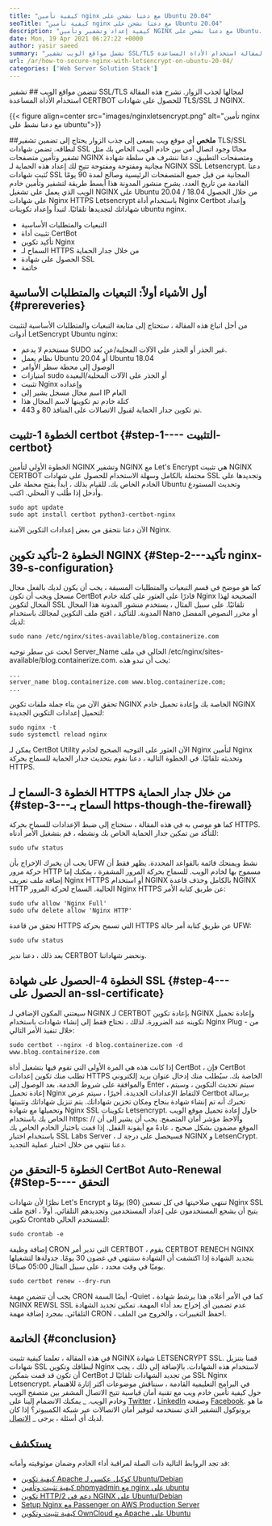```yaml
---
title: "كيفية تأمين nginx مع دعنا نشحن على Ubuntu 20.04" 
seoTitle: "كيفية تأمين nginx مع دعنا نشحن على Ubuntu 20.04" 
description: "كيفية إعداد وتشفير وتأمين NGINX مع دعنا نشحن على Ubuntu. دعنا نتشفير العميل لإنشاء شهادات لتكوين NGINX تلقائيًا." 
date: Mon, 19 Apr 2021 06:27:22 +0000
author: yasir saeed
summary: "تشمل مواقع الويب تشفير SSL/TLS لنطاقها لجذب الزوار. تشرح هذه المقالة استخدام الأداة المساعدة CERTBOT للحصول على شهادات TLS/SSL لـ NGINX." 
url: /ar/how-to-secure-nginx-with-letsencrypt-on-ubuntu-20-04/
categories: ['Web Server Solution Stack']
---
```


تتضمن مواقع الويب ## تشفير SSL/TLS لمجالها لجذب الزوار. تشرح هذه المقالة استخدام الأداة المساعدة CERTBOT للحصول على شهادات TLS/SSL لـ NGINX.

{{< figure align=center src="images/nginxletsencrypt.png" alt="تأمين nginx مع دعنا نشط على ubuntu">}}


##**ملخص**
أي موقع ويب يسعى إلى جذب الزوار يحتاج إلى تضمين تشفير TLS/SSL لنطاقه. تضمن شهادات SSL مجانًا وجود اتصال آمن بين خادم الويب الخاص بك مثل تشفير وتأمين متصفحات NGINX ومتصفحات التطبيق. دعنا ننشرف هي سلطة شهادة مجانية ومفتوحة ومفتوحة تتيح لك إعداد هذه الحماية لـ NGINX SSL Letsencrypt. دعنا نُثبت شهادات SSL المجانية من قبل جميع المتصفحات الرئيسية وصالح لمدة 90 يومًا القادمة من تاريخ العدد.
يشرح منشور المدونة هذا أبسط طريقة لتشفير وتأمين خادم الويب الذي يعمل على تشغيل NGINX على Ubuntu 20.04 / 18.04 من خلال الحصول على شهادات Nginx HTTPS Letsencrypt باستخدام أداة Nginx Certbot وإعداد شهاداتك لتجديدها تلقائيًا. لنبدأ وإعداد تكوينات ubuntu nginx.
  * التبعيات والمتطلبات الأساسية
  * تثبيت أداة CertBot
  * تأكيد تكوين Nginx
  * السماح لـ HTTPS من خلال جدار الحماية
  * الحصول على شهادة SSL
  * خاتمة

## أول الأشياء أولاً: التبعيات والمتطلبات الأساسية   {#prereveries}
من أجل اتباع هذه المقالة ، ستحتاج إلى متابعة التبعيات والمتطلبات الأساسية لتثبيت أدوات LetSencrypt Ubuntu nginx:
  * مستخدم لا يدعم SUDO غير الجذر أو الجذر على الآلات المحلية/عن بُعد.
  * نظام يعمل Ubuntu 20.04 أو Ubuntu 18.04
  * الوصول إلى محطة سطر الأوامر
  * امتيازات sudo أو الجذر على الآلات المحلية/البعيدة
  * تثبيت Nginx وإعداده
  * اسم مجال مسجل يشير إلى IP العام
  * كتلة خادم تم تكوينها لاسم المجال هذا
  * تم تكوين جدار الحماية لقبول الاتصالات على المنافذ 80 و 443.

## الخطوة 1-تثبيت certbot   {#step-1---- التثبيت-certbot}
الخطوة الأولى لتأمين NGINX وتشفير NGINX مع Let's Encrypt هي تثبيت NGINX CERTBOT محتملة بالكامل وسهلة الاستخدام للحصول على شهادات SSL وتجديدها على الخادم الخاص بك. للقيام بذلك ، ابدأ بفتح محطة على Ubuntu وتحديث المستودع المحلي. اكتب y وأدخل إذا طُلب.
```
sudo apt update
sudo apt install certbot python3-certbot-nginx

```
الآن دعنا نتحقق من بعض إعدادات التكوين الآمنة Nginx.

## الخطوة 2-تأكيد تكوين NGINX   {#Step-2---تأكيد nginx-39-s-configuration}
كما هو موضح في قسم التبعيات والمتطلبات المسبقة ، يجب أن يكون لديك بالفعل مجال مسجل ويجب أن تكون CertBot قادرًا على العثور على كتلة خادم Nginx الصحيحة لهذا المجال لتكوين SSL تلقائيًا. على سبيل المثال ، يستخدم منشور المدونة هذا المجال المدونة.
للتأكيد ، افتح ملف التكوين لمجالك باستخدام Nano أو محرر النصوص المفضل لديك:
```
sudo nano /etc/nginx/sites-available/blog.containerize.com

```
ابحث عن سطر توجيه Server_Name الحالي في ملف /etc/nginx/sites-available/blog.containerize.com. يجب أن تبدو هذه:
```
...
server_name blog.containerize.com www.blog.containerize.com;
...
```
تحقق الآن من بناء جملة ملفات تكوين NGINX الخاصة بك وإعادة تحميل خادم NGINX لتحميل إعدادات التكوين الجديدة:
```
sudo nginx -t
sudo systemctl reload nginx

```
يمكن لـ CertBot Utility الآن العثور على التوجيه الصحيح لخادم Nginx لتأمين Nginx وتحديثه تلقائيًا. في الخطوة التالية ، دعنا نقوم بتحديث جدار الحماية للسماح بحركة HTTPS.

## الخطوة 3-السماح لـ HTTPS من خلال جدار الحماية   {#step-3---السماح بـ https-though-the-firewall}
كما هو موصى به في هذه المقالة ، ستحتاج إلى ضبط الإعدادات للسماح بحركة HTTPS. للتأكد من تمكين جدار الحماية الخاص بك ونشطه ، قم بتشغيل الأمر أدناه:
```
sudo ufw status

```
يجب أن يخبرك الإخراج بأن UFW نشط ويمنحك قائمة بالقواعد المحددة. يظهر فقط أن حركة مرور HTTP مسموح بها لخادم الويب. للسماح بحركة المرور المشفرة ، يمكنك إما إضافة ملف تعريف Nginx HTTPS أو استخدام NGINX بالكامل وحذف قاعدة NGINX HTTP الحالية. السماح لحركة المرور Nginx HTTPS عن طريق كتابة الأمر:
```
sudo ufw allow 'Nginx Full'
sudo ufw delete allow 'Nginx HTTP'

```
تحقق من قاعدة HTTPS التي تسمح بحركة HTTPS عن طريق كتابة أمر حالة UFW:
```
sudo ufw status

```
بعد ذلك ، دعنا ندير CERTBOT ونحضر شهاداتنا.

## الخطوة 4-الحصول على شهادة SSL   {#step-4---الحصول على an-ssl-certificate}
سيعتني المكون الإضافي لـ NGINX لـ CERTBOT بإعادة تكوين NGINX وإعادة تحميل تكوينه عند الضرورة. لذلك ، تحتاج فقط إلى إنشاء شهادات باستخدام Nginx Plug - من خلال تنفيذ الأمر التالي:
```
sudo certbot --nginx -d blog.containerize.com -d www.blog.containerize.com

```
إذا كانت هذه هي المرة الأولى التي تقوم فيها بتشغيل أداة CertBot ، فإن CertBot تطلب منك تكوين إعدادات HTTPS الخاصة بك. سيُطلب منك إدخال عنوان بريد إلكتروني والموافقة على شروط الخدمة. بعد الوصول إلى Enter ، سيتم تحديث التكوين ، وسيتم إعادة تحميل Nginx لالتقاط الإعدادات الجديدة. أخيرًا ، سيتم عرض Certbot برسالة تخبرك أنه تم إنشاء شهادة بنجاح ومكان تخزين شهاداتك.
يتم تنزيل شهاداتك وتثبيتها وتحميلها مع شهادة Nginx SSL تكوينات Letsencrypt. حاول إعادة تحميل موقع الويب الخاص بك باستخدام https: // وألاحظ مؤشر أمان المتصفح. يجب أن يشير إلى أن الموقع مضمون بشكل صحيح ، عادةً مع أيقونة القفل. إذا قمت باختبار الخادم الخاص بك باستخدام اختبار SSL Labs Server ، فسيحصل على درجة لـ NGINX و LetsenCrypt.
دعنا ننتهي من خلال اختبار عملية التجديد.

## الخطوة 5-التحقق من CertBot Auto-Renewal   {#Step-5---- التحقق
نظرًا لأن شهادات Let's Encrypt تنتهي صلاحيتها في كل تسعين (90) يومًا و Nginx SSL يتيح أن يشجع المستخدمون على إعداد المستخدمين وتجديدهم التلقائي. أولاً ، افتح ملف تكوين Crontab للمستخدم الحالي:
```
sudo crontab -e
```
إضافة وظيفة CRON التي تدير أمر CERTBOT ، يقوم CERTBOT RENECH NGINX بتجديد الشهادة إذا اكتشفت أن الشهادة ستنتهي في غضون 30 يومًا. جدولةها لتشغيلها يوميًا في وقت محدد ، على سبيل المثال 05:00 صباحًا.
```
sudo certbot renew --dry-run

```
يجب أن تتضمن مهمة CRON أيضًا السمة -Quiet ، كما في الأمر أعلاه. هذا يرشط شهادة NGINX REWSL SSL عدم تضمين أي إخراج بعد أداء المهمة. تمكين تجديد الشهادة التلقائي. بمجرد إضافة مهمة CRON ، احفظ التغييرات ، والخروج من الملف.

## الخاتمة   {#conclusion}
في هذه المقالة ، تعلمنا كيفية تثبيت NGINX شهادة LETSENCRYPT SSL. قمنا بتنزيل شهادات SSL لنطاقك وتكوين Nginx لاستخدام هذه الشهادات. بالإضافة إلى ذلك ، يجب أن تكون قد قمت بتمكين CertBot من تجديد الشهادات تلقائيًا لـ SSL Nginx Letsencrypt. في البرامج التعليمية القادمة ، سنناقش موضوعات أكثر إثارة للاهتمام حول كيفية تأمين خادم ويب مع تقنية أمان قياسية تتيح الاتصال المشفر بين متصفح الويب وخادم الويب.
_ يمكنك الانضمام إلينا على [Twitter][1] ، [LinkedIn][2] وصفحة [Facebook][3]. ما هو بروتوكول التشفير الذي تستخدمه لتوفير أمان الاتصالات عبر شبكة الكمبيوتر؟ إذا كان لديك أي أسئلة ، يرجى _ [الاتصال][4].

## يستكشف
قد تجد الروابط التالية ذات الصلة لمراقبة أداء الخادم وضمان موثوقيته وأمانه:
  * [كيفية تكوين Apache كوكيل عكسي لـ Ubuntu/Debian][5]
  * [كيفية تثبيت وتأمين phpmyadmin مع nginx على ubuntu][6]
  * [تكوين HTTP/2 دعم في NGINX على Ubuntu/Debian][7]
  * [Setup Nginx مع Passenger on AWS Production Server][8]
  * [كيفية تثبيت وتكوين OwnCloud مع Apache على Ubuntu][9]

  
[1]: https://twitter.com/containerize_co
[2]: https://www.linkedin.com/company/containerize/
[3]: http://facebook.com/containerize
[4]: mailto:yasir.saeed@aspose.com
[5]: https://blog.containerize.com/web-server-solution-stack/how-to-configure-apache-as-a-reverse-proxy-for-ubuntudebian/
[6]: https://blog.containerize.com/web-server-solution-stack/how-to-install-and-secure-phpmyadmin-with-nginx-on-ubuntu/
[7]: https://blog.containerize.com/web-server-solution-stack/how-to-configure-http2-support-in-nginx-on-ubuntudebian/
[8]: https://blog.containerize.com/web-server-solution-stack/how-to-setup-nginx-with-passenger-on-aws-production-server/
[9]: https://blog.containerize.com/backup-and-sync-software/how-to-install-and-configure-owncloud-with-apache-on-ubuntu/
